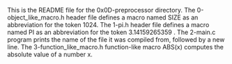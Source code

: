 This is the README file for the 0x0D-preprocessor directory.
The 0-object_like_macro.h header file defines a macro named SIZE as an abbreviation for the token 1024.
The 1-pi.h header file defines a macro named PI as an abbreviation for the token 3.14159265359 .
The 2-main.c program prints the name of the file it was compiled from, followed by a new line.
The 3-function_like_macro.h function-like macro ABS(x) computes the absolute value of a number x.
